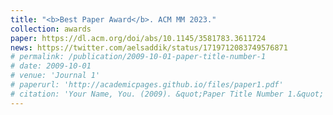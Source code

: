 ```yaml
---
title: "<b>Best Paper Award</b>. ACM MM 2023."
collection: awards
paper: https://dl.acm.org/doi/abs/10.1145/3581783.3611724
news: https://twitter.com/aelsaddik/status/1719712083749576871
# permalink: /publication/2009-10-01-paper-title-number-1
# date: 2009-10-01
# venue: 'Journal 1'
# paperurl: 'http://academicpages.github.io/files/paper1.pdf'
# citation: 'Your Name, You. (2009). &quot;Paper Title Number 1.&quot; <i>Journal 1</i>. 1(1).'
---
```

